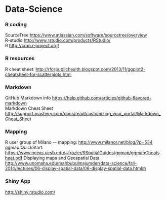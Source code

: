 Data-Science
============

### R coding

SourceTree  https://www.atlassian.com/software/sourcetree/overview  
R-studio    http://www.rstudio.com/products/RStudio/  
R           http://cran.r-project.org/


### R resources

R cheat sheet: http://rforpublichealth.blogspot.com/2013/11/ggplot2-cheatsheet-for-scatterplots.html


### Markdown

GitHub Markdown info  https://help.github.com/articles/github-flavored-markdown  
Markdown Cheat Sheet  http://support.mashery.com/docs/read/customizing_your_portal/Markdown_Cheat_Sheet  

### Mapping

R user group of Milano -- mapping:  http://www.milanor.net/blog/?p=534
ggmap QuickStart: https://www.nceas.ucsb.edu/~frazier/RSpatialGuides/ggmap/ggmapCheatsheet.pdf
Displaying maps and Geospatial Data  http://www.unomaha.edu/mahbubulmajumder/data-science/fall-2014/lectures/06-display-spatial-data/06-display-spatial-data.html#/


### Shiny App

http://shiny.rstudio.com/
